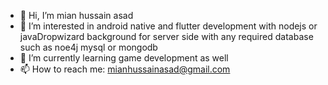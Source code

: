 - 👋 Hi, I’m mian hussain asad
- 👀 I’m interested in android native and flutter development with nodejs or javaDropwizard background for server side with any required database such as noe4j mysql or mongodb
- 🌱 I’m currently learning game development as well
- 📫 How to reach me: mianhussainasad@gmail.com

<!---
hussainasad6696/hussainasad6696 is a ✨ special ✨ repository because its `README.md` (this file) appears on your GitHub profile.
You can click the Preview link to take a look at your changes.
--->
